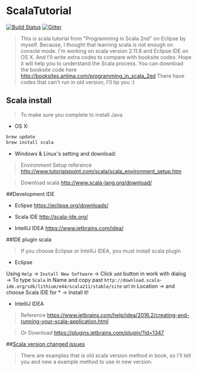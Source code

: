 # ScalaTutorial
[![Build Status](https://travis-ci.org/HKChen/ScalaTutorial.svg?branch=master)](https://travis-ci.org/HKChen/ScalaTutorial)
[![Gitter](https://badges.gitter.im/gitterHQ/gitter.svg)](https://gitter.im/hkchen-scala/Lobby)
>This is scala tutorial from "Programming in Scala 2nd" on Eclipse by myself. 
>Because, I thought that learning scala is not enough on console mode.
>I'm working on scala version 2.11.8 and Eclipse IDE on OS X.
>And I'll write extra codes to compare with booksite codes.
>Hope it will help you to understand the Scala process.
>You can download the booksite code here http://booksites.artima.com/programming_in_scala_2ed
>There have codes that can't run in old version, I'll tip you :)

## Scala install
>To make sure you complete to install Java

* OS X:
```sh
brew update
brew install scala
```

* Windows & Linux's setting and download:

>Environment Setup reference
http://www.tutorialspoint.com/scala/scala_environment_setup.htm

>Download scala
http://www.scala-lang.org/download/

##Development IDE

* Eclipse 
https://eclipse.org/downloads/

* Scala IDE
http://scala-ide.org/

* IntelliJ IDEA
https://www.jetbrains.com/idea/

##IDE plugin scala

>If you choose Eclipse or IntelliJ IDEA, you must install scala plugin

* Eclipse

Using `Help` → `Install New Software` → Click `add` button in work with dialog → To type `Scala` in Name and copy past `http://download.scala-ide.org/sdk/lithium/e44/scala211/stable/site` url in Location → and choose Scala IDE for * → Install it!

* IntelliJ IDEA

>Reference
https://www.jetbrains.com/help/idea/2016.2/creating-and-running-your-scala-application.html

>Or Download
https://plugins.jetbrains.com/plugin/?id=1347

##[Scala version changed issues](https://github.com/HKChen/ScalaTutorial/wiki/Scala-version-changed-issues)
> There are examples that is old scala version method in book, so I'll tell you and new a example method to use in new version.
